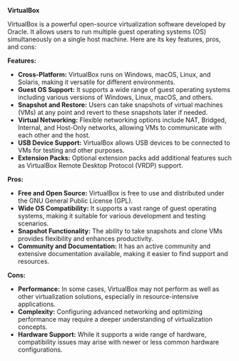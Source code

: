 **VirtualBox**

VirtualBox is a powerful open-source virtualization software developed by Oracle. It allows users to run multiple guest operating systems (OS) simultaneously on a single host machine. Here are its key features, pros, and cons:

**Features:**
- **Cross-Platform:** VirtualBox runs on Windows, macOS, Linux, and Solaris, making it versatile for different environments.
- **Guest OS Support:** It supports a wide range of guest operating systems including various versions of Windows, Linux, macOS, and others.
- **Snapshot and Restore:** Users can take snapshots of virtual machines (VMs) at any point and revert to these snapshots later if needed.
- **Virtual Networking:** Flexible networking options include NAT, Bridged, Internal, and Host-Only networks, allowing VMs to communicate with each other and the host.
- **USB Device Support:** VirtualBox allows USB devices to be connected to VMs for testing and other purposes.
- **Extension Packs:** Optional extension packs add additional features such as VirtualBox Remote Desktop Protocol (VRDP) support.

**Pros:**
- **Free and Open Source:** VirtualBox is free to use and distributed under the GNU General Public License (GPL).
- **Wide OS Compatibility:** It supports a vast range of guest operating systems, making it suitable for various development and testing scenarios.
- **Snapshot Functionality:** The ability to take snapshots and clone VMs provides flexibility and enhances productivity.
- **Community and Documentation:** It has an active community and extensive documentation available, making it easier to find support and resources.

**Cons:**
- **Performance:** In some cases, VirtualBox may not perform as well as other virtualization solutions, especially in resource-intensive applications.
- **Complexity:** Configuring advanced networking and optimizing performance may require a deeper understanding of virtualization concepts.
- **Hardware Support:** While it supports a wide range of hardware, compatibility issues may arise with newer or less common hardware configurations.

